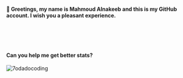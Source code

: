 #### 👋 Greetings, my name is Mahmoud Alnakeeb and this is my GitHub account. I wish you a pleasant experience.
<br/>
<br/>
<br/>

#### Can you help me get better stats?
<img align="center" src="https://github-readme-stats.vercel.app/api?username=7odadocoding&show_icons=true&locale=en" alt="7odadocoding" /> 
